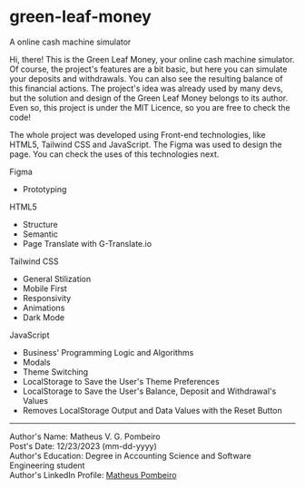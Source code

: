 # green-leaf-money
 A online cash machine simulator

Hi, there! This is the Green Leaf Money, your online cash machine simulator. Of course, the project's features are a bit basic, but here you can simulate your deposits and withdrawals. You can also see the resulting balance of this financial actions. The project's idea was already used by many devs, but the solution and design of the Green Leaf Money belongs to its author. Even so, this project is under the MIT Licence, so you are free to check the code!

The whole project was developed using Front-end technologies, like HTML5, Tailwind CSS and JavaScript. The Figma was used to design the page. You can check the uses of this technologies next.

Figma

<ul>
    <li>Prototyping</li>
</ul>

HTML5

<ul>
    <li>Structure</li>
    <li>Semantic</li>
    <li>Page Translate with G-Translate.io</li>
</ul>

Tailwind CSS

<ul>
    <li>General Stilization</li>
    <li>Mobile First</li>
    <li>Responsivity</li>
    <li>Animations</li>
    <li>Dark Mode</li>
</ul>

JavaScript

<ul>
    <li>Business' Programming Logic and Algorithms</li>
    <li>Modals</li>
    <li>Theme Switching</li>
    <li>LocalStorage to Save the User's Theme Preferences</li>
    <li>LocalStorage to Save the User's Balance, Deposit and Withdrawal's Values</li>
    <li>Removes LocalStorage Output and Data Values with the Reset Button</li>
</ul>

<hr>

Author's Name: Matheus V. G. Pombeiro<br>
Post's Date: 12/23/2023 (mm-dd-yyyy)<br>
Author's Education: Degree in Accounting Science and Software Engineering student<br>
Author's LinkedIn Profile: <a href="https://www.linkedin.com/in/matheus-pombeiro/" target="_blank" rel="noopener noreferrer">Matheus Pombeiro</a>